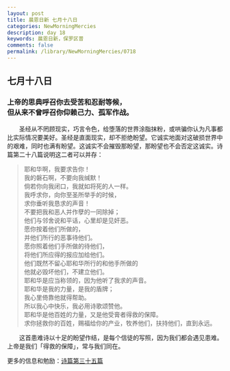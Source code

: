 ```yaml
---
layout: post
title: 晨恩日新 七月十八日
categories: NewMorningMercies
description: day 18
keywords: 晨恩日新，保罗区普
comments: false
permalink: /library/NewMorningMercies/0718
---
```


## 七月十八日

### 上帝的思典呼召你去受苦和忍耐等候， <br> 但从来不曾呼召你仰赖己力、孤军作战。

&emsp;&emsp;圣经从不罔顾现实，巧言令色，给堕落的世界涂脂抹粉，或哄骗你认为凡事都比实际情况要美好。圣经是直面现实，却不拒绝盼望。它诚实地面对这破损世界中的艰难，同时也满有盼望。这诚实不会摧毁那盼望，那盼望也不会否定这诚实。诗篇第二十八篇说明这二者可以并存：

> 耶和华啊，我要求告你！<br>
我的磐石啊，不要向我缄默！<br>
倘若你向我闭口，我就如将死的人一样。<br>
我呼求你，向你至圣所举手的时候，<br>
求你垂听我恳求的声音！<br>
不要把我和恶人并作孽的一同除掉；<br>
他们与邻舍说和平话，心里却是见奸恶。<br>
愿你按着他们所做的，<br>
并他们所行的恶事待他们。<br>
愿你照着他们手所做的待他们，<br>
将他们所应得的报应加给他们。<br>
他们既然不留心耶和华所行的和他手所做的<br>
他就必毁坏他们，不建立他们。<br>
耶和华是应当称领的，因为他听了我求的声音。<br>
耶和华是我的力量，是我的盾牌；<br>
我心里倚靠他就得帮助。<br>
所以我心中快乐，我必用诗歌颂赞他。<br>
耶和华是他百姓的力量，又是他受膏者得救的保障。<br>
求你拯救你的百姓，赐福给你的产业，牧养他们，扶持他们，直到永远。

&emsp;&emsp;这首患难诗以十足的盼望作结，是每个信徒的写照，因为我们都会遇见患难。上帝是我们「得救的保障」，常与我们同在。

更多的信息和勉励：[诗篇第三十五篇]()

